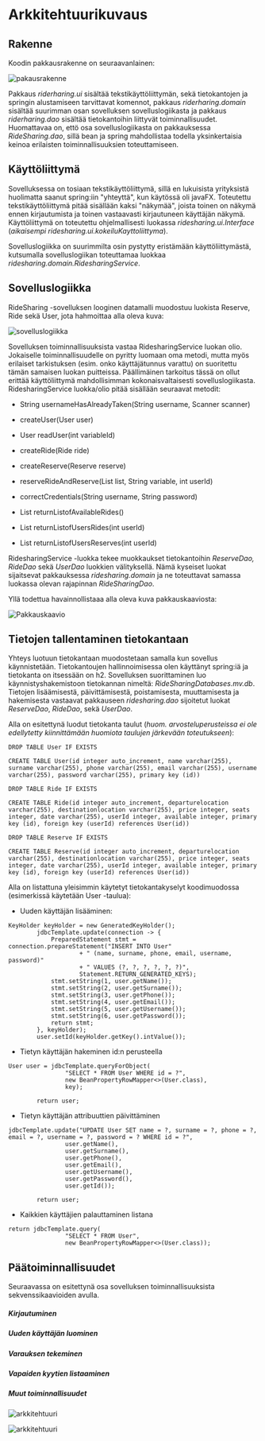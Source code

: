 <h1> Arkkitehtuurikuvaus </h1>

<h2> Rakenne </h2>

Koodin pakkausrakenne on seuraavanlainen:

![pakausrakenne](https://github.com/OttoLasma/ot-harjoitustyo/blob/master/RideSharing/dokumentaatio/pakkauskaavio.jpeg "pakkausrakenne")

Pakkaus _riderharing.ui_ sisältää tekstikäyttöliittymän, sekä tietokantojen ja springin alustamiseen tarvittavat komennot, pakkaus _riderharing.domain_ sisältää suurimman osan sovelluksen sovelluslogiikasta ja pakkaus _riderharing.dao_ sisältää tietokantoihin liittyvät toiminnallisuudet. Huomattavaa on, ettö osa sovelluslogiikasta on pakkauksessa _RideSharing.dao_, sillä bean ja spring mahdollistaa todella yksinkertaisia keinoa erilaisten toiminnallisuuksien toteuttamiseen. 

<h2> Käyttöliittymä </h2>

Sovelluksessa on tosiaan tekstikäyttöliittymä, sillä en lukuisista yrityksistä huolimatta saanut spring:iin "yhteyttä", kun käytössä oli javaFX. Toteutettu tekstikäyttöliittymä pitää sisällään kaksi "näkymää", joista toinen on näkymä ennen kirjautumista ja toinen vastaavasti kirjautuneen käyttäjän näkymä. Käyttöliittymä on toteutettu ohjelmallisesti luokassa _ridesharing.ui.Interface_ (_aikaisempi ridesharing.ui.kokeiluKayttoliittyma_). 

Sovelluslogiikka on suurimmilta osin pystytty eristämään käyttöliittymästä, kutsumalla sovelluslogiikan toteuttamaa luokkaa _ridesharing.domain.RidesharingService_.

<h2> Sovelluslogiikka </h2>

RideSharing -sovelluksen looginen datamalli muodostuu luokista Reserve, Ride sekä User, jota hahmoittaa alla oleva kuva:

![sovelluslogiikka](https://github.com/OttoLasma/ot-harjoitustyo/blob/master/RideSharing/dokumentaatio/luokkakaavio.jpeg "sovelluslogiikka")

Sovelluksen toiminnallisuuksista vastaa RidesharingService luokan olio. Jokaiselle toiminnallisuudelle on pyritty luomaan oma metodi, mutta myös erilaiset tarkistuksen (esim. onko käyttäjätunnus varattu) on suoritettu tämän samaisen luokan puitteissa. Päällimäinen tarkoitus tässä on ollut erittää käyttöliittymä mahdollisimman kokonaisvaltaisesti sovelluslogiikasta. RidesharingService luokka/olio pitää sisällään seuraavat metodit:

- String usernameHasAlreadyTaken(String username, Scanner scanner)

- createUser(User user)

- User readUser(int variableId)

- createRide(Ride ride)

- createReserve(Reserve reserve)

- reserveRideAndReserve(List<Ride> list, String variable, int userId)

- correctCredentials(String username, String password)

- List<Ride> returnListofAvailableRides()
  
- List<Ride> returnListofUsersRides(int userId)
  
- List<Reserve> returnListofUsersReserves(int userId)
  
  
RidesharingService -luokka tekee muokkaukset tietokantoihin _ReserveDao, RideDao_ sekä _UserDao_ luokkien välityksellä. Nämä kyseiset luokat sijaitsevat pakkauksessa _ridesharing.domain_ ja ne toteuttavat samassa luokassa olevan rajapinnan _RideSharingDao_. 

Yllä todettua havainnollistaaa alla oleva kuva pakkauskaaviosta:

![Pakkauskaavio](https://github.com/OttoLasma/ot-harjoitustyo/blob/master/RideSharing/dokumentaatio/kolmas.jpeg "pakkauskaavio")

<h2> Tietojen tallentaminen tietokantaan </h2> 

Yhteys luotuun tietokantaan muodostetaan samalla kun sovellus käynnistetään. Tietokantoujen hallinnoimisessa olen käyttänyt spring:iä ja tietokanta on itsessään on h2. Sovelluksen suorittaminen luo käynnistyshakemistoon tietokannan nimeltä: _RideSharingDatabases.mv.db_. Tietojen lisäämisestä, päivittämisestä, poistamisesta, muuttamisesta ja hakemisesta vastaavat pakkauseen _ridesharing.dao_ sijoitetut luokat _ReserveDao_, _RideDao_, sekä _UserDao_. 

Alla on esitettynä luodut tietokanta taulut (_huom. arvosteluperusteissa ei ole edellytetty kiinnittämään huomiota taulujen järkevään toteutukseen_):

```
DROP TABLE User IF EXISTS
```
```
CREATE TABLE User(id integer auto_increment, name varchar(255), surname varchar(255), phone varchar(255), email varchar(255), username varchar(255), password varchar(255), primary key (id))
```
```
DROP TABLE Ride IF EXISTS
```
```
CREATE TABLE Ride(id integer auto_increment, departurelocation varchar(255), destinationlocation varchar(255), price integer, seats integer, date varchar(255), userId integer, available integer, primary key (id), foreign key (userId) references User(id))
```
```
DROP TABLE Reserve IF EXISTS
```
```
CREATE TABLE Reserve(id integer auto_increment, departurelocation varchar(255), destinationlocation varchar(255), price integer, seats integer, date varchar(255), userId integer, available integer, primary key (id), foreign key (userId) references User(id))
```

Alla on listattuna yleisimmin käytetyt tietokantakyselyt koodimuodossa (esimerkissä käytetään User -taulua):

- Uuden käyttäjän lisääminen:
```
KeyHolder keyHolder = new GeneratedKeyHolder();
        jdbcTemplate.update(connection -> {
            PreparedStatement stmt = connection.prepareStatement("INSERT INTO User"
                    + " (name, surname, phone, email, username, password)"
                    + " VALUES (?, ?, ?, ?, ?, ?)",
                    Statement.RETURN_GENERATED_KEYS);
            stmt.setString(1, user.getName());
            stmt.setString(2, user.getSurname());
            stmt.setString(3, user.getPhone());
            stmt.setString(4, user.getEmail());
            stmt.setString(5, user.getUsername());
            stmt.setString(6, user.getPassword());
            return stmt;
        }, keyHolder);
        user.setId(keyHolder.getKey().intValue());
```
- Tietyn käyttäjän hakeminen id:n perusteella
```
User user = jdbcTemplate.queryForObject(
                "SELECT * FROM User WHERE id = ?",
                new BeanPropertyRowMapper<>(User.class),
                key);

        return user;
```
- Tietyn käyttäjän attribuuttien päivittäminen
```
jdbcTemplate.update("UPDATE User SET name = ?, surname = ?, phone = ?, email = ?, username = ?, password = ? WHERE id = ?",
                user.getName(),
                user.getSurname(),
                user.getPhone(),
                user.getEmail(),
                user.getUsername(),
                user.getPassword(),
                user.getId());

        return user;
```
- Kaikkien käyttäjien palauttaminen listana
```
return jdbcTemplate.query(
                "SELECT * FROM User",
                new BeanPropertyRowMapper<>(User.class));
```


<h2> Päätoiminnallisuudet </h2>

Seuraavassa on esitettynä osa sovelluksen toiminnallisuuksista sekvenssikaavioiden avulla.

<h5> Kirjautuminen </h5>

<h5> Uuden käyttäjän luominen </h5>

<h5> Varauksen tekeminen </h5>

<h5> Vapaiden kyytien listaaminen </h5>

<h5> Muut toiminnallisuudet </h5>



![arkkitehtuuri](https://github.com/OttoLasma/ot-harjoitustyo/blob/master/RideSharing/dokumentaatio/IMG_8493.jpg "arkkitehtuuri")

![arkkitehtuuri](https://github.com/OttoLasma/ot-harjoitustyo/blob/master/RideSharing/dokumentaatio/photo5888638482417561668.jpg "sekvenssikaavio")
